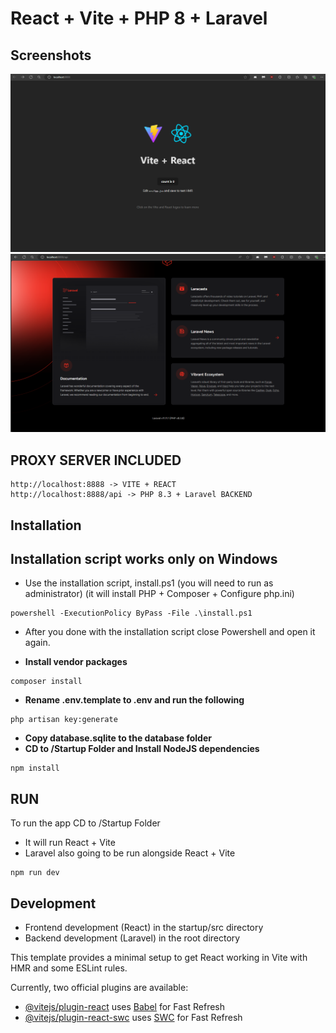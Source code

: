 # React + Vite + PHP 8 + Laravel

## Screenshots

![](screenshots/1.png)
![](screenshots/2.png)

## PROXY SERVER INCLUDED
```
http://localhost:8888 -> VITE + REACT
http://localhost:8888/api -> PHP 8.3 + Laravel BACKEND
```

## Installation
## Installation script works only on Windows 

* Use the installation script, install.ps1 (you will need to run as administrator) (it will install PHP + Composer + Configure php.ini)
```
powershell -ExecutionPolicy ByPass -File .\install.ps1
```
* After you done with the installation script close Powershell and open it again.

* <b>Install vendor packages</b>
```
composer install
```
* <b>Rename .env.template to .env and run the following</b>
```
php artisan key:generate
```
* <b>Copy database.sqlite to the database folder</b>
* <b>CD to /Startup Folder and Install NodeJS dependencies</b>
```
npm install
```


## RUN
To run the app CD to /Startup Folder
- It will run React + Vite
- Laravel also going to be run alongside React + Vite
```
npm run dev
```
## Development

* Frontend development (React) in the startup/src directory
* Backend development (Laravel) in the root directory


This template provides a minimal setup to get React working in Vite with HMR and some ESLint rules.

Currently, two official plugins are available:

- [@vitejs/plugin-react](https://github.com/vitejs/vite-plugin-react/blob/main/packages/plugin-react/README.md) uses [Babel](https://babeljs.io/) for Fast Refresh
- [@vitejs/plugin-react-swc](https://github.com/vitejs/vite-plugin-react-swc) uses [SWC](https://swc.rs/) for Fast Refresh
